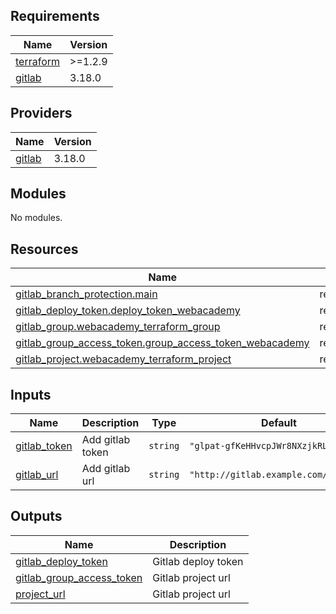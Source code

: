 <!-- BEGIN_TF_DOCS -->
## Requirements

| Name | Version |
|------|---------|
| <a name="requirement_terraform"></a> [terraform](#requirement\_terraform) | >=1.2.9 |
| <a name="requirement_gitlab"></a> [gitlab](#requirement\_gitlab) | 3.18.0 |

## Providers

| Name | Version |
|------|---------|
| <a name="provider_gitlab"></a> [gitlab](#provider\_gitlab) | 3.18.0 |

## Modules

No modules.

## Resources

| Name | Type |
|------|------|
| [gitlab_branch_protection.main](https://registry.terraform.io/providers/gitlabhq/gitlab/3.18.0/docs/resources/branch_protection) | resource |
| [gitlab_deploy_token.deploy_token_webacademy](https://registry.terraform.io/providers/gitlabhq/gitlab/3.18.0/docs/resources/deploy_token) | resource |
| [gitlab_group.webacademy_terraform_group](https://registry.terraform.io/providers/gitlabhq/gitlab/3.18.0/docs/resources/group) | resource |
| [gitlab_group_access_token.group_access_token_webacademy](https://registry.terraform.io/providers/gitlabhq/gitlab/3.18.0/docs/resources/group_access_token) | resource |
| [gitlab_project.webacademy_terraform_project](https://registry.terraform.io/providers/gitlabhq/gitlab/3.18.0/docs/resources/project) | resource |

## Inputs

| Name | Description | Type | Default | Required |
|------|-------------|------|---------|:--------:|
| <a name="input_gitlab_token"></a> [gitlab\_token](#input\_gitlab\_token) | Add gitlab token | `string` | `"glpat-gfKeHHvcpJWr8NXzjkRL"` | no |
| <a name="input_gitlab_url"></a> [gitlab\_url](#input\_gitlab\_url) | Add gitlab url | `string` | `"http://gitlab.example.com/api/v4/"` | no |

## Outputs

| Name | Description |
|------|-------------|
| <a name="output_gitlab_deploy_token"></a> [gitlab\_deploy\_token](#output\_gitlab\_deploy\_token) | Gitlab deploy token |
| <a name="output_gitlab_group_access_token"></a> [gitlab\_group\_access\_token](#output\_gitlab\_group\_access\_token) | Gitlab project url |
| <a name="output_project_url"></a> [project\_url](#output\_project\_url) | Gitlab project url |
<!-- END_TF_DOCS -->